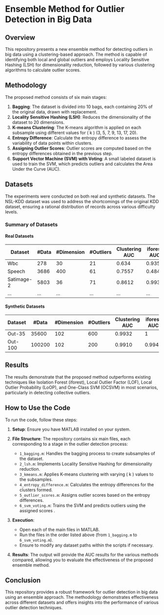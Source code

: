 # Ensemble Method for Outlier Detection in Big Data

## Overview

This repository presents a new ensemble method for detecting outliers in big data using a clustering-based approach. The method is capable of identifying both local and global outliers and employs Locality Sensitive Hashing (LSH) for dimensionality reduction, followed by various clustering algorithms to calculate outlier scores.

## Methodology

The proposed method consists of six main stages:

1. **Bagging**: The dataset is divided into 10 bags, each containing 20% of the original data, drawn with replacement.
2. **Locality Sensitive Hashing (LSH)**: Reduces the dimensionality of the dataset to 20 dimensions.
3. **K-means Clustering**: The K-means algorithm is applied on each subsample using different values for \( k \) (3, 5, 7, 9, 13, 17, 20).
4. **Entropy Difference**: Calculate the entropy difference to assess the variability of data points within clusters.
5. **Assigning Outlier Scores**: Outlier scores are computed based on the entropy differences obtained in the previous step.
6. **Support Vector Machine (SVM) with Voting**: A small labeled dataset is used to train the SVM, which predicts outliers and calculates the Area Under the Curve (AUC).

## Datasets

The experiments were conducted on both real and synthetic datasets. The NSL-KDD dataset was used to address the shortcomings of the original KDD dataset, ensuring a rational distribution of records across various difficulty levels. 

### Summary of Datasets

#### Real Datasets
| Dataset            | #Data | #Dimension | #Outliers | Clustering AUC | iforest AUC | LOF AUC | LoOP AUC | OCSVM AUC |
|--------------------|-------|------------|-----------|----------------|-------------|---------|----------|------------|
| Wbc                | 278   | 30         | 21        | 0.634          | 0.9354      | 0.9937  | 0.9692   | 0.8214     |
| Speech             | 3686  | 400        | 61        | 0.7557         | 0.4849      | 0.5320  | 0.5025   | 0.6198     |
| Satimage-2        | 5803  | 36         | 71        | 0.8612         | 0.9935      | 0.6083  | 0.4964   | 0.9335     |
| ...                | ...   | ...        | ...       | ...            | ...         | ...     | ...      | ...        |

#### Synthetic Datasets
| Dataset            | #Data | #Dimension | #Outliers | Clustering AUC | iforest AUC | LOF AUC | LoOP AUC | OCSVM AUC |
|--------------------|-------|------------|-----------|----------------|-------------|---------|----------|------------|
| Out-35            | 35600 | 102        | 600       | 0.9932         | 1           | -       | -        | 0.589      |
| Out-100           | 100200| 102        | 200       | 0.9910         | 0.9943      | -       | -        | 0.603      |

## Results

The results demonstrate that the proposed method outperforms existing techniques like Isolation Forest (iforest), Local Outlier Factor (LOF), Local Outlier Probability (LoOP), and One-Class SVM (OCSVM) in most scenarios, particularly in detecting collective outliers.

## How to Use the Code

To run the code, follow these steps:

1. **Setup**: Ensure you have MATLAB installed on your system.

2. **File Structure**: The repository contains six main files, each corresponding to a stage in the outlier detection process:
   - `1_bagging.m`: Handles the bagging process to create subsamples of the dataset.
   - `2_lsh.m`: Implements Locality Sensitive Hashing for dimensionality reduction.
   - `3_kmeans.m`: Applies K-means clustering with varying \( k \) values to the subsamples.
   - `4_entropy_difference.m`: Calculates the entropy differences for the clusters formed.
   - `5_outlier_scores.m`: Assigns outlier scores based on the entropy differences.
   - `6_svm_voting.m`: Trains the SVM and predicts outliers using the assigned scores .

3. **Execution**:
   - Open each of the main files in MATLAB.
   - Run the files in the order listed above (from `1_bagging.m` to `6_svm_voting.m`).
   - Ensure to modify any dataset paths within the scripts if necessary.

4. **Results**: The output will provide the AUC results for the various methods compared, allowing you to evaluate the effectiveness of the proposed ensemble method.

## Conclusion

This repository provides a robust framework for outlier detection in big data using an ensemble approach. The methodology demonstrates effectiveness across different datasets and offers insights into the performance of various outlier detection techniques.

